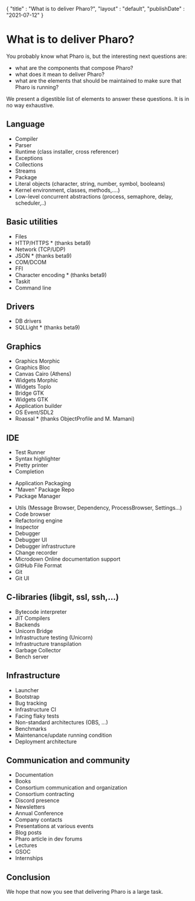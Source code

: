 {
"title" : "What is to deliver Pharo?",
"layout" : "default",
"publishDate" : "2021-07-12"
}

# What is to deliver Pharo?

You probably know what Pharo is, but the interesting next questions are:
- what are the components that compose Pharo?
- what does it mean to deliver Pharo?
- what are the elements that should be maintained to make sure that Pharo is running?  

We present a digestible list of elements to answer these questions. 
It is in no way exhaustive. 

<div class="col-md-9 col-xs-12">

## Language 
- Compiler
- Parser 
- Runtime (class installer, cross referencer) 
- Exceptions
- Collections
- Streams
- Package
- Literal objects (character, string, number, symbol, booleans)
- Kernel  environment, classes, methods,....)
- Low-level concurrent abstractions (process, semaphore, delay, scheduler,..)

## Basic utilities
- Files
- HTTP/HTTPS * (thanks beta9)
- Network (TCP/UDP)
- JSON * (thanks beta9)
- COM/DCOM
- FFI
- Character encoding * (thanks beta9)
- Taskit 
- Command line 

## Drivers
- DB drivers
- SQLLight * (thanks beta9)

## Graphics
- Graphics Morphic
- Graphics Bloc
- Canvas Cairo (Athens)
- Widgets Morphic
- Widgets Toplo
- Bridge GTK
- Widgets GTK
- Application builder
- OS Event/SDL2 
- Roassal * (thanks ObjectProfile and M. Mamani)

## IDE
- Test Runner
- Syntax highlighter
- Pretty printer
- Completion
 + Application Packaging
 + "Maven" Package Repo
 + Package Manager
- Utils (Message Browser, Dependency, ProcessBrowser, Settings…)
- Code browser
- Refactoring engine
- Inspector
- Debugger
- Debugger UI 
- Debugger infrastructure
- Change recorder
- Microdown Online documentation support
- GitHub File Format
- Git
- Git UI


## C-libraries (libgit, ssl, ssh,...)
- Bytecode interpreter
- JIT Compilers
- Backends
- Unicorn Bridge
- Infrastructure testing (Unicorn)
- Infrastructure transpilation
- Garbage Collector
- Bench server

## Infrastructure
- Launcher
- Bootstrap
- Bug tracking
- Infrastructure CI
- Facing flaky tests
- Non-standard architectures (OBS, …)
- Benchmarks
- Maintenance/update running condition
- Deployment architecture

## Communication and community
- Documentation
- Books
- Consortium communication and organization
- Consortium contracting
- Discord presence
- Newsletters
- Annual Conference
- Company contacts
- Presentations at various events
- Blog posts
- Pharo article in dev forums
- Lectures
- GSOC
- Internships


## Conclusion

We hope that now you see that delivering Pharo is a large task.

</div>



